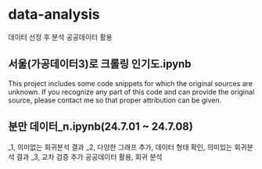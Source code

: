 # data-analysis
데이터 선정 후 분석
공공데이터 활용
## 서울(가공데이터3)로 크롤링 인기도.ipynb
This project includes some code snippets for which the original sources are unknown. If you recognize any part of this code and can provide the original source, please contact me so that proper attribution can be given.

## 분만 데이터_n.ipynb(24.7.01 ~ 24.7.08)
_1, 의미없는 회귀분석 결과
_2, 다양한 그래프 추가, 데이터 형태 확인, 의미있는 회귀분석 결과
_3, 교차 검증 추가
공공데이터 활용, 회귀 분석
